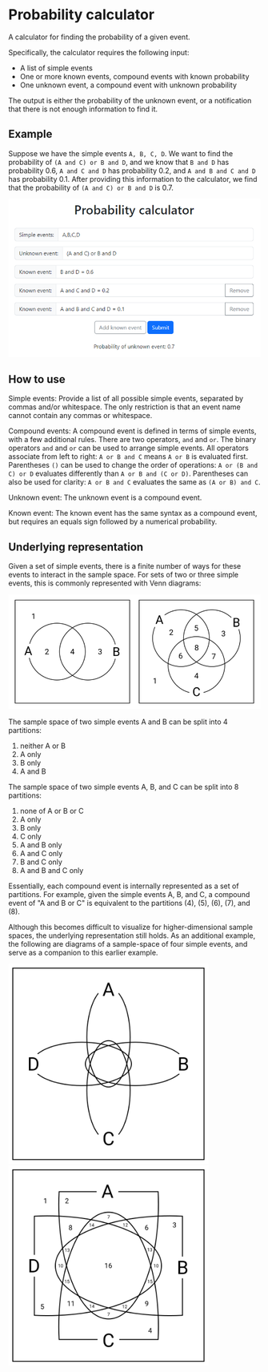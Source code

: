 # Probability calculator

A calculator for finding the probability of a given event.

Specifically, the calculator requires the following input:
- A list of simple events
- One or more known events, compound events with known probability
- One unknown event, a compound event with unknown probability

The output is either the probability of the unknown event, or a notification that there is not enough information to find it.

## Example

Suppose we have the simple events `A, B, C, D`. We want to find the probability of `(A and C) or B and D`, and we know that `B and D` has probability 0.6, `A and C and D` has probability 0.2, and `A and B and C and D` has probability 0.1. After providing this information to the calculator, we find that the probability of `(A and C) or B and D` is 0.7.

![Example](example.png)

## How to use

Simple events: Provide a list of all possible simple events, separated by commas and/or whitespace. The only restriction is that an event name cannot contain any commas or whitespace.

Compound events: A compound event is defined in terms of simple events, with a few additional rules. There are two operators, `and` and `or`. The binary operators `and` and `or` can be used to arrange simple events. All operators associate from left to right: `A or B and C` means `A or B` is evaluated first. Parentheses `()` can be used to change the order of operations: `A or (B and C) or D` evaluates differently than `A or B and (C or D)`. Parentheses can also be used for clarity: `A or B and C` evaluates the same as `(A or B) and C`.

Unknown event: The unknown event is a compound event.

Known event: The known event has the same syntax as a compound event, but requires an equals sign followed by a numerical probability.

## Underlying representation

Given a set of simple events, there is a finite number of ways for these events to interact in the sample space. For sets of two or three simple events, this is commonly represented with Venn diagrams:

![Venn diagrams for two and three events](three_events.svg)

The sample space of two simple events A and B can be split into 4 partitions:
1. neither A or B
2. A only
3. B only
4. A and B

The sample space of two simple events A, B, and C can be split into 8 partitions:
1. none of A or B or C
2. A only
3. B only
4. C only
5. A and B only
6. A and C only
7. B and C only
8. A and B and C only

Essentially, each compound event is internally represented as a set of partitions. For example, given the simple events A, B, and C, a compound event of "A and B or C" is equivalent to the partitions (4), (5), (6), (7), and (8).

Although this becomes difficult to visualize for higher-dimensional sample spaces, the underlying representation still holds. As an additional example, the following are diagrams of a sample-space of four simple events, and serve as a companion to this earlier example.

<img src="four_events.svg" alt="Venn diagram for four events" height="400"> <img src="four_events2.svg" alt="Larger Venn diagram for four events" height="400">
